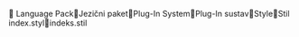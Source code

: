       Language Pack   Jezični paket   Plug-In System   Plug-In sustav   Style   Stil
   index.styl   indeks.stil